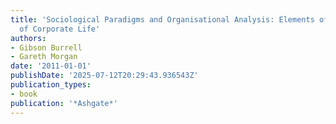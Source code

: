 ```yaml
---
title: 'Sociological Paradigms and Organisational Analysis: Elements of the Sociology
  of Corporate Life'
authors:
- Gibson Burrell
- Gareth Morgan
date: '2011-01-01'
publishDate: '2025-07-12T20:29:43.936543Z'
publication_types:
- book
publication: '*Ashgate*'
---
```


